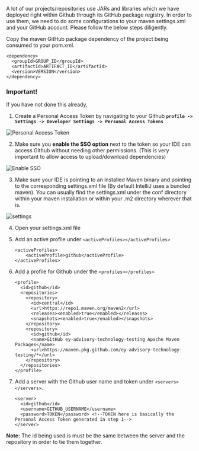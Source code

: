 A lot of our projects/repositories use JARs and libraries which we have deployed right within Github through its GitHub package registry. In order to use them, we need to do some configurations to your maven settings.xml and your GitHub account. Please follow the below steps diligently.

Copy the maven GitHub package dependency of the project being consumed to your pom.xml. 

```
<dependency>
  <groupId>GROUP_ID</groupId>
  <artifactId>ARTIFACT_ID</artifactId>
  <version>VERSION</version>
</dependency>
```
### Important!
If you have not done this already,
1. Create a Personal Access Token by navigating to your Github **`profile -> Settings -> Developer Settings -> Personal Access Tokens`**

 ![Personal Access Token](https://github.com/ey-advisory-technology-testing/etl-core-libraries/blob/main/doc/PAT.JPG)

2. Make sure you **enable the SSO option** next to the token so your IDE can access Github without needing other permissions. (This is very important to allow access to upload/download dependencies)

![Enable SSO](https://github.com/ey-advisory-technology-testing/etl-core-libraries/blob/main/doc/SSO.JPG)
 
3. Make sure your IDE is pointing to an installed Maven binary and pointing to the corresponding settings.xml file (By default IntelliJ uses a bundled maven). You can usually find the settings.xml under the conf directory within your maven installation or within your .m2 directory wherever that is.

![settings](https://blog.rufer.be/assets/screenshots/override-settings.xml.png)

4. Open your settings.xml file
5. Add an active profile under `<activeProfiles></activeProfiles>`
    ```
    <activeProfiles>
        <activeProfile>github</activeProfile>
    </activeProfiles>
    ```
6. Add a profile for Github under the ```<profiles></profiles>```
    ```
    <profile>
      <id>github</id>
      <repositories>
        <repository>
          <id>central</id>
          <url>https://repo1.maven.org/maven2</url>
          <releases><enabled>true</enabled></releases>
          <snapshots><enabled>true</enabled></snapshots>
        </repository>
        <repository>
          <id>github</id>
          <name>GitHub ey-advisory-technology-testing Apache Maven Packages</name>
          <url>https://maven.pkg.github.com/ey-advisory-technology-testing/*</url>
        </repository>
      </repositories>
    </profile>
    ```
  
7. Add a server with the Github user name and token under ```<servers></servers>```.
    ```
    <server>
      <id>github</id>
      <username>GITHUB_USERNAME</username>
      <password>TOKEN</password> <!--TOKEN here is basically the Personal Access Token generated in step 1-->
    </server>
    ``` 
**Note:** The id being used is must be the same between the server and the repository in order to tie them together.

